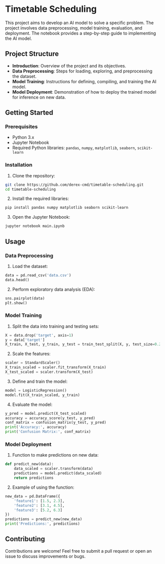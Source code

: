 
# Timetable Scheduling 

This project aims to develop an AI model to solve a specific problem. The project involves data preprocessing, model training, evaluation, and deployment. The notebook provides a step-by-step guide to implementing the AI model.

## Project Structure

- **Introduction**: Overview of the project and its objectives.
- **Data Preprocessing**: Steps for loading, exploring, and preprocessing the dataset.
- **Model Training**: Instructions for defining, compiling, and training the AI model.
- **Model Deployment**: Demonstration of how to deploy the trained model for inference on new data.

## Getting Started

### Prerequisites

- Python 3.x
- Jupyter Notebook
- Required Python libraries: `pandas`, `numpy`, `matplotlib`, `seaborn`, `scikit-learn`

### Installation

1. Clone the repository:

```sh
git clone https://github.com/derex-cmd/timetable-scheduling.git
cd timetable-scheduling
```

2. Install the required libraries:

```sh
pip install pandas numpy matplotlib seaborn scikit-learn
```

3. Open the Jupyter Notebook:

```sh
jupyter notebook main.ipynb
```

## Usage

### Data Preprocessing

1. Load the dataset:

```python
data = pd.read_csv('data.csv')
data.head()
```

2. Perform exploratory data analysis (EDA):

```python
sns.pairplot(data)
plt.show()
```

### Model Training

1. Split the data into training and testing sets:

```python
X = data.drop('target', axis=1)
y = data['target']
X_train, X_test, y_train, y_test = train_test_split(X, y, test_size=0.2, random_state=42)
```

2. Scale the features:

```python
scaler = StandardScaler()
X_train_scaled = scaler.fit_transform(X_train)
X_test_scaled = scaler.transform(X_test)
```

3. Define and train the model:

```python
model = LogisticRegression()
model.fit(X_train_scaled, y_train)
```

4. Evaluate the model:

```python
y_pred = model.predict(X_test_scaled)
accuracy = accuracy_score(y_test, y_pred)
conf_matrix = confusion_matrix(y_test, y_pred)
print('Accuracy:', accuracy)
print('Confusion Matrix:', conf_matrix)
```

### Model Deployment

1. Function to make predictions on new data:

```python
def predict_new(data):
    data_scaled = scaler.transform(data)
    predictions = model.predict(data_scaled)
    return predictions
```

2. Example of using the function:

```python
new_data = pd.DataFrame({
    'feature1': [1.5, 2.3],
    'feature2': [3.1, 4.5],
    'feature3': [5.2, 6.3]
})
predictions = predict_new(new_data)
print('Predictions:', predictions)
```

## Contributing

Contributions are welcome! Feel free to submit a pull request or open an issue to discuss improvements or bugs.

